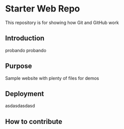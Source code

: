 # Starter Web Repo

This repository is for showing how Git and GitHub work

## Introduction

probando probando

## Purpose

Sample website with plenty of files for demos

## Deployment

asdasdasdasd

## How to contribute

